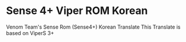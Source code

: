 Sense 4+  Viper ROM Korean
====================

Venom Team's Sense Rom (Sense4+) Korean Translate
This Translate is based on ViperS 3+